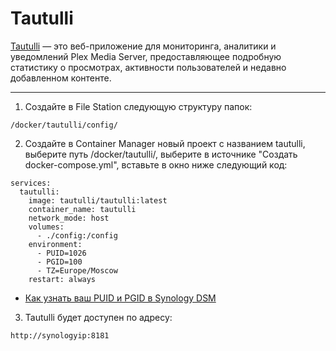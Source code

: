 # Tautulli

[Tautulli](https://github.com/Tautulli/Tautulli) — это веб-приложение для мониторинга, аналитики и уведомлений Plex Media Server, предоставляющее подробную статистику о просмотрах, активности пользователей и недавно добавленном контенте. 

---

1. Создайте в File Station следующую структуру папок:

```
/docker/tautulli/config/
```

2. Создайте в Container Manager новый проект с названием tautulli, выберите путь /docker/tautulli/, выберите в источнике "Создать docker-compose.yml", вставьте в окно ниже следующий код:

```
services:
  tautulli:
    image: tautulli/tautulli:latest
    container_name: tautulli
    network_mode: host
    volumes:
      - ./config:/config
    environment:
      - PUID=1026
      - PGID=100
      - TZ=Europe/Moscow
    restart: always
```

* [Как узнать ваш PUID и PGID в Synology DSM](https://github.com/avenom/synology-docker-compose#puid)

3. Tautulli будет доступен по адресу:

```
http://synologyip:8181
```
